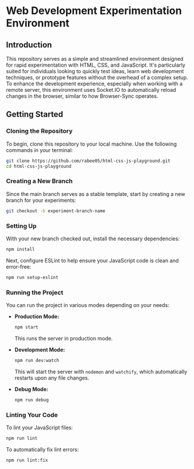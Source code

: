 # Web Development Experimentation Environment

## Introduction

This repository serves as a simple and streamlined environment designed for rapid experimentation with HTML, CSS, and JavaScript. It's particularly suited for individuals looking to quickly test ideas, learn web development techniques, or prototype features without the overhead of a complex setup. To enhance the development experience, especially when working with a remote server, this environment uses Socket.IO to automatically reload changes in the browser, similar to how Browser-Sync operates.

## Getting Started

### Cloning the Repository

To begin, clone this repository to your local machine. Use the following commands in your terminal:

```bash
git clone https://github.com/rabee05/html-css-js-playground.git
cd html-css-js-playground
```

### Creating a New Branch

Since the main branch serves as a stable template, start by creating a new branch for your experiments:

```bash
git checkout -b experiment-branch-name
```

### Setting Up

With your new branch checked out, install the necessary dependencies:

```bash
npm install
```

Next, configure ESLint to help ensure your JavaScript code is clean and error-free:

```bash
npm run setup-eslint
```

### Running the Project

You can run the project in various modes depending on your needs:

-   **Production Mode:**

    ```bash
    npm start
    ```

    This runs the server in production mode.

-   **Development Mode:**

    ```bash
    npm run dev:watch
    ```

    This will start the server with `nodemon` and `watchify`, which automatically restarts upon any file changes.

-   **Debug Mode:**
    ```bash
    npm run debug
    ```

### Linting Your Code

To lint your JavaScript files:

```bash
npm run lint
```

To automatically fix lint errors:

```bash
npm run lint:fix
```
